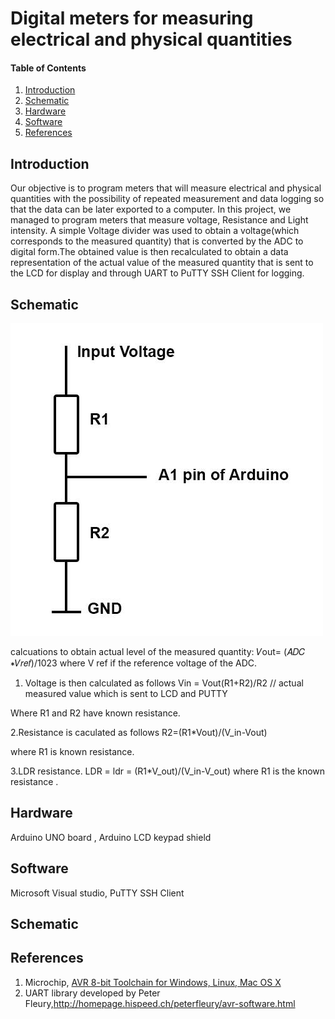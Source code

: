 

# Digital meters for measuring electrical and physical quantities
#### Table of Contents

1. [Introduction](#introduction)
2. [Schematic](#Schematic)
2. [Hardware](#hardware)
3. [Software](#software)
4. [References](#references)


## Introduction

Our objective is to program meters that will measure electrical and physical quantities with the possibility of repeated measurement and data logging so that the data can be later exported to a computer. In this project, we managed to program meters that measure  voltage, Resistance and Light intensity. A simple Voltage divider was used to obtain a voltage(which corresponds to the measured quantity) that is converted by the ADC to digital form.The obtained value is then recalculated to obtain a data representation of the actual value of the measured quantity that is sent  to the LCD for display and through UART to PuTTY SSH Client for logging.

## Schematic

![](https://github.com/EvansLiyambo/Digital-electronics-2/blob/master/projects/project/voltage_divider.jpg)

calcuations to obtain actual level of the measured quantity:
   𝑉out= (𝐴𝐷𝐶 ∗𝑉𝑟𝑒𝑓)/1023
   where V ref if the reference voltage of the ADC. 
 
 1. Voltage  is then calculated as follows
   Vin = Vout(R1+R2)/R2                // actual measured value which is sent to LCD and PUTTY
   
   Where R1 and R2 have known resistance.
 
 2.Resistance is caculated as follows
   R2=(R1*Vout)/(V_in-Vout)
   
   where R1 is known resistance.
    
 3.LDR resistance.
    LDR = ldr = (R1*V_out)/(V_in-V_out)
    where R1 is the known resistance .

## Hardware

Arduino UNO board ,
Arduino LCD keypad shield



## Software

Microsoft Visual studio,
PuTTY SSH Client

## Schematic



## References

1. Microchip, [AVR 8-bit Toolchain for Windows, Linux, Mac OS X](https://www.microchip.com/mplab/avr-support/avr-and-arm-toolchains-c-compilers)
2. UART library developed by Peter Fleury,http://homepage.hispeed.ch/peterfleury/avr-software.html

